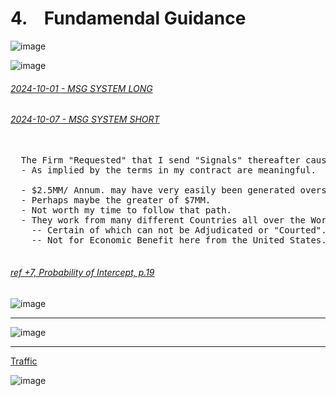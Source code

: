 # 4. &ensp; Fundamendal Guidance

![image](https://github.com/user-attachments/assets/d358f1d8-bec3-4cd0-af75-1b9c46e868c1)

![image](https://github.com/user-attachments/assets/65677fa3-92b9-4687-b343-e5b934a11c22)

###### [2024-10-01 - MSG SYSTEM LONG](https://github.com/user-attachments/files/17719479/2024-10-01-.SIGNAL.ONLY.pdf)

###### [2024-10-07 - MSG SYSTEM SHORT](https://github.com/user-attachments/files/17719570/2024-10-08-SHORT-SIGNAL.pdf)




<pre>
  
  The Firm "Requested" that I send "Signals" thereafter causing concern(s).
  - As implied by the terms in my contract are meaningful.
  
  - $2.5MM/ Annum. may have very easily been generated overseas.
  - Perhaps maybe the greater of $7MM.
  - Not worth my time to follow that path.
  - They work from many different Countries all over the World.
    -- Certain of which can not be Adjudicated or "Courted".
    -- Not for Economic Benefit here from the United States.
    
</pre>


###### [ref +7, Probability of Intercept, p.19](https://apps.dtic.mil/sti/tr/pdf/ADA464771.pdf)


![image](https://github.com/user-attachments/assets/4fa21201-e181-4352-94d6-7e70b60eb94a)


---

![image](https://github.com/user-attachments/assets/7f4a93e5-93af-44f9-92e2-538685bdf29e)

---

[Traffic](https://github.com/user-attachments/files/17724692/Traffic_CTRLcapX_Strategy-Metrics.pdf)


![image](https://github.com/user-attachments/assets/1ddc8063-cd44-4773-8888-69abae61b517)
